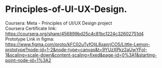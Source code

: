 # Principles-of-UI-UX-Design.
Coursera: Meta - Principles of UI/UX Design project <br>
Coursera Certificate link: https://coursera.org/share/456899bd25c4c81bc1224c32602751d4 <br> 
Prototype Link in figma: https://www.figma.com/proto/kFC02uTyfOljL8xanrjCO5/Little-Lemon-prototype?node-id=1-2&node-type=canvas&t=9YUzXPkz2aUwYFoI-1&scaling=scale-down&content-scaling=fixed&page-id=0%3A1&starting-point-node-id=1%3A2
